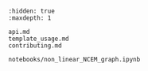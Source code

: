 ```{include} ../README.md

```

```{toctree}
:hidden: true
:maxdepth: 1

api.md
template_usage.md
contributing.md

notebooks/non_linear_NCEM_graph.ipynb
```
